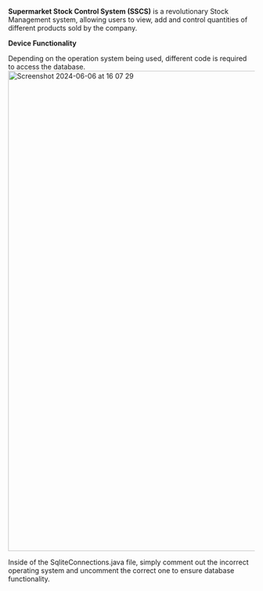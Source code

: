 **Supermarket Stock Control System (SSCS)**
is a revolutionary Stock Management system, allowing users to view, add and control quantities of different products sold by the company.


**Device Functionality**

Depending on the operation system being used, different code is required to access the database.
<img width="979" alt="Screenshot 2024-06-06 at 16 07 29" src="https://github.com/JumesP/StockControlSystem/assets/118614403/dea14325-4319-49b6-91b9-3e373a7f81de">

Inside of the SqliteConnections.java file, simply comment out the incorrect operating system and uncomment the correct one to ensure database functionality.
